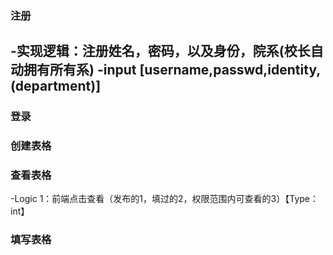### 注册
-实现逻辑：注册姓名，密码，以及身份，院系(校长自动拥有所有系)
-input [username,passwd,identity,(department)]
-
### 登录
### 创建表格
### 查看表格
-Logic 1：前端点击查看（发布的1，填过的2，权限范围内可查看的3）【Type：int】

### 填写表格
